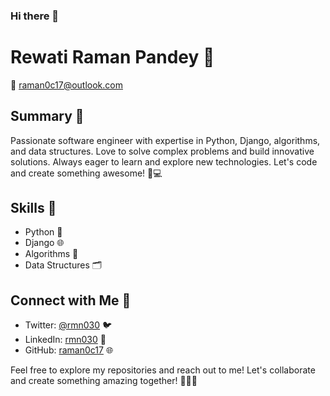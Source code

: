 ### Hi there 👋

# Rewati Raman Pandey 🚀

📧 raman0c17@outlook.com

## Summary 🌟
Passionate software engineer with expertise in Python, Django, algorithms, and data structures. Love to solve complex problems and build innovative solutions. Always eager to learn and explore new technologies. Let's code and create something awesome! 🎉💻

## Skills 💪
- Python 🐍
- Django 🌐
- Algorithms 🧩
- Data Structures 🗂️


## Connect with Me 🤝
- Twitter: [@rmn030](https://twitter.com/rmn030) 🐦
- LinkedIn: [rmn030](https://www.linkedin.com/in/rmn030) 💼
- GitHub: [raman0c17](https://github.com/raman0c17) 🌐

Feel free to explore my repositories and reach out to me! Let's collaborate and create something amazing together! 🚀👨‍💻
